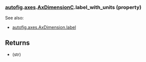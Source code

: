 ### [autofig](autofig.md).[axes](autofig.axes.md).[AxDimensionC](autofig.axes.AxDimensionC.md).label_with_units (property)




See also:

* [autofig.axes.AxDimension.label](autofig.axes.AxDimension.label.md)

Returns
---------
* (str)

